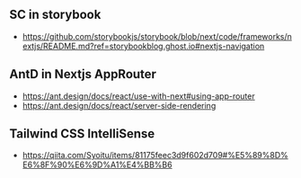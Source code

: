 ## SC in storybook
- https://github.com/storybookjs/storybook/blob/next/code/frameworks/nextjs/README.md?ref=storybookblog.ghost.io#nextjs-navigation

## AntD in Nextjs AppRouter
- https://ant.design/docs/react/use-with-next#using-app-router
- https://ant.design/docs/react/server-side-rendering

## Tailwind CSS IntelliSense
- https://qiita.com/Syoitu/items/81175feec3d9f602d709#%E5%89%8D%E6%8F%90%E6%9D%A1%E4%BB%B6
